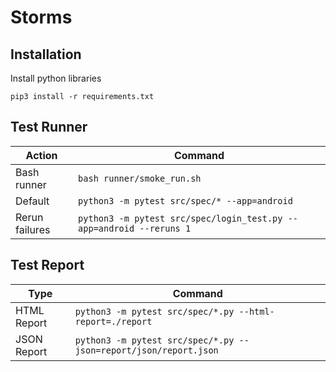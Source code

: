 # Storms

## Installation
Install python libraries

    pip3 install -r requirements.txt

## Test Runner

| Action         | Command            |
| -------------- | ---------          |
| Bash runner    | `bash runner/smoke_run.sh` |
| Default        | `python3 -m pytest src/spec/* --app=android` |
| Rerun failures | `python3 -m pytest src/spec/login_test.py --app=android --reruns 1` |

## Test Report
| Type           | Command            |
| -------------- | ---------          |
| HTML Report    | `python3 -m pytest src/spec/*.py --html-report=./report` |
| JSON Report    | `python3 -m pytest src/spec/*.py --json=report/json/report.json` |